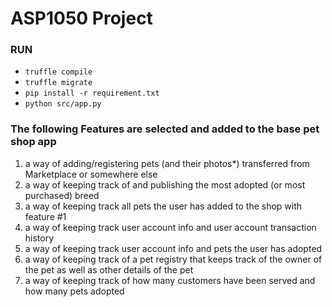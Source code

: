 # ASP1050 Project

### RUN
- `truffle compile`
- `truffle migrate`
- `pip install -r requirement.txt` 
- `python src/app.py` 

### The following Features are selected and added to the base pet shop app
1. a way of adding/registering pets (and their photos*) transferred from Marketplace or somewhere else
2. a way of keeping track of and publishing the most adopted (or most purchased) breed
3. a way of keeping track all pets the user has added to the shop with feature #1
4. a way of keeping track user account info and user account transaction history
5. a way of keeping track user account info and pets the user has adopted
6. a way of keeping track of a pet registry that keeps track of the owner of the pet as well as other details of the pet 
7. a way of keeping track of how many customers have been served and how many pets adopted
